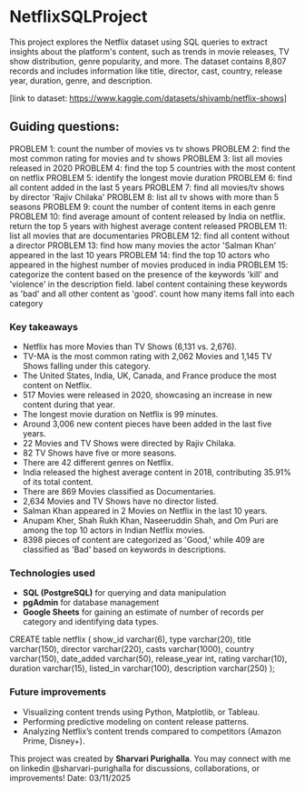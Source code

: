 # NetflixSQLProject
This project explores the Netflix dataset using SQL queries to extract insights about the platform's content, such as trends in movie releases, TV show distribution, genre popularity, and more. The dataset contains 8,807 records and includes information like title, director, cast, country, release year, duration, genre, and description. 

[link to dataset: https://www.kaggle.com/datasets/shivamb/netflix-shows]

## Guiding questions:

PROBLEM 1: count the number of movies vs tv shows
PROBLEM 2: find the most common rating for movies and tv shows
PROBLEM 3: list all movies released in 2020
PROBLEM 4: find the top 5 countries with the most content on netflix
PROBLEM 5: identify the longest movie duration
PROBLEM 6: find all content added in the last 5 years
PROBLEM 7: find all movies/tv shows by director 'Rajiv Chilaka'
PROBLEM 8: list all tv shows with more than 5 seasons
PROBLEM 9: count the number of content items in each genre
PROBLEM 10: find average amount of content released by India on netflix. return the top 5 years with highest average content released
PROBLEM 11: list all movies that are documentaries
PROBLEM 12: find all content without a director
PROBLEM 13: find how many movies the actor 'Salman Khan' appeared in the last 10 years
PROBLEM 14: find the top 10 actors who appeared in the highest number of movies produced in india
PROBLEM 15: categorize the content based on the presence of the keywords 'kill' and 'violence' in the description field. label content containing these keywords as 'bad' and all other content as 'good'. count how many items fall into each category

### Key takeaways
- Netflix has more Movies than TV Shows (6,131 vs. 2,676).
- TV-MA is the most common rating with 2,062 Movies and 1,145 TV Shows falling under this category.
- The United States, India, UK, Canada, and France produce the most content on Netflix.
- 517 Movies were released in 2020, showcasing an increase in new content during that year.
- The longest movie duration on Netflix is 99 minutes.
- Around 3,006 new content pieces have been added in the last five years.
- 22 Movies and TV Shows were directed by Rajiv Chilaka.
- 82 TV Shows have five or more seasons.
- There are 42 different genres on Netflix.
- India released the highest average content in 2018, contributing 35.91% of its total content.
- There are 869 Movies classified as Documentaries.
- 2,634 Movies and TV Shows have no director listed.
- Salman Khan appeared in 2 Movies on Netflix in the last 10 years.
- Anupam Kher, Shah Rukh Khan, Naseeruddin Shah, and Om Puri are among the top 10 actors in Indian Netflix movies.
- 8398 pieces of content are categorized as 'Good,' while 409 are classified as 'Bad' based on keywords in descriptions.

### Technologies used
- **SQL (PostgreSQL)** for querying and data manipulation
- **pgAdmin** for database management
- **Google Sheets** for gaining an estimate of number of records per category and identifying data types.

CREATE table netflix
(
  show_id varchar(6), 
  type varchar(20), 
  title varchar(150), 
  director varchar(220), 
  casts varchar(1000), 
  country varchar(150), 
  date_added varchar(50), 
  release_year int, 
	rating varchar(10), 
  duration varchar(15), 
  listed_in varchar(100), 
  description varchar(250)
);

### Future improvements
- Visualizing content trends using Python, Matplotlib, or Tableau.
- Performing predictive modeling on content release patterns.
- Analyzing Netflix’s content trends compared to competitors (Amazon Prime, Disney+).


This project was created by **Sharvari Purighalla**. You may connect with me on linkedin @sharvari-purighalla for discussions, collaborations, or improvements!
Date: 03/11/2025
